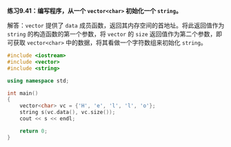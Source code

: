 **练习9.41：编写程序，从一个 `vector<char>` 初始化一个 `string`。**

解答：`vector` 提供了 `data` 成员函数，返回其内存空间的首地址。将此返回值作为 `string` 的构造函数的第一个参数，将 `vector` 的 `size` 返回值作为第二个参数，即可获取 `vector<char>` 中的数据，将其看做一个字符数组来初始化 `string`。

```cpp
#include <iostream>
#include <vector>
#include <string>

using namespace std;

int main()
{
    vector<char> vc = {'H', 'e', 'l', 'l', 'o'};
    string s(vc.data(), vc.size());
    cout << s << endl;

    return 0;
}
```